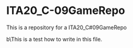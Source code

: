 # ITA20_C-09GameRepo
This is a repository for a ITA20_C#09GameRepo

b\This is a test how to write in this file.
